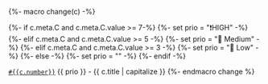 {%- macro change(c) -%}

{%- if c.meta.C and c.meta.C.value >= 7-%}
{%- set prio = "❗️HIGH" -%}
{%- elif c.meta.C and c.meta.C.value >= 5 -%}
{%- set prio = "📣 Medium" -%}
{%- elif c.meta.C and c.meta.C.value >= 3 -%}
{%- set prio = "📌 Low" -%}
{%- else -%}
{%- set prio = "" -%}
{%- endif -%}

[`#{{c.number}}`]({{c.html_url}}) {{ prio }} - {{ c.title | capitalize }}
{%- endmacro change %}
